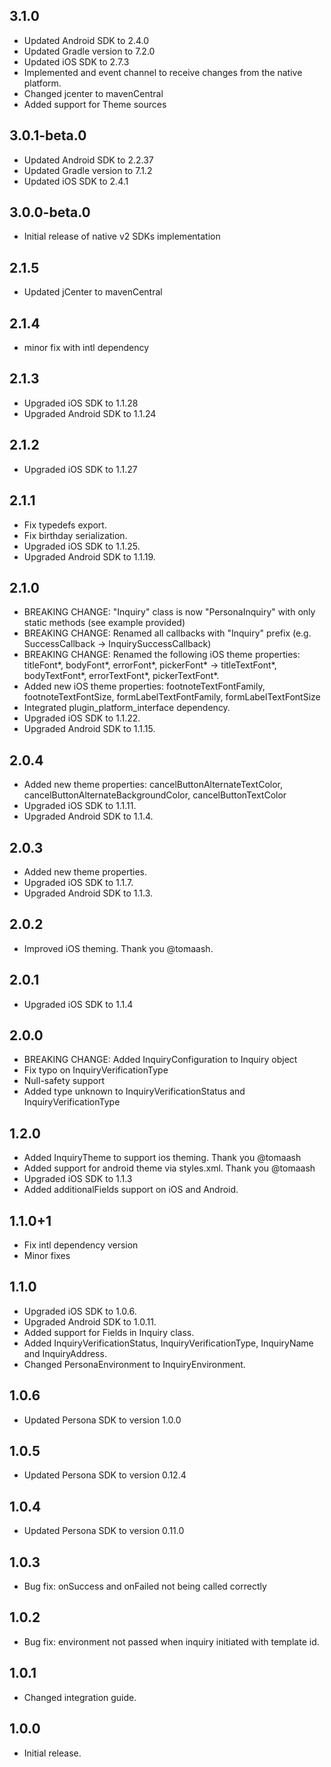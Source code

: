 ## 3.1.0

* Updated Android SDK to 2.4.0
* Updated Gradle version to 7.2.0
* Updated iOS SDK to 2.7.3
* Implemented and event channel to receive changes from the native platform.
* Changed jcenter to mavenCentral
* Added support for Theme sources

## 3.0.1-beta.0

* Updated Android SDK to 2.2.37
* Updated Gradle version to 7.1.2
* Updated iOS SDK to 2.4.1

## 3.0.0-beta.0

* Initial release of native v2 SDKs implementation

## 2.1.5

* Updated jCenter to mavenCentral

## 2.1.4

* minor fix with intl dependency

## 2.1.3

* Upgraded iOS SDK to 1.1.28
* Upgraded Android SDK to 1.1.24

## 2.1.2

* Upgraded iOS SDK to 1.1.27

## 2.1.1

* Fix typedefs export.
* Fix birthday serialization.
* Upgraded iOS SDK to 1.1.25.
* Upgraded Android SDK to 1.1.19.

## 2.1.0

* BREAKING CHANGE: "Inquiry" class is now "PersonaInquiry" with only static methods (see example provided)
* BREAKING CHANGE: Renamed all callbacks with "Inquiry" prefix (e.g. SuccessCallback -> InquirySuccessCallback)
* BREAKING CHANGE: Renamed the following iOS theme properties: titleFont*, bodyFont*, errorFont*, pickerFont* -> titleTextFont*, bodyTextFont*, errorTextFont*, pickerTextFont*.
* Added new iOS theme properties: footnoteTextFontFamily, footnoteTextFontSize, formLabelTextFontFamily, formLabelTextFontSize
* Integrated plugin_platform_interface dependency.
* Upgraded iOS SDK to 1.1.22.
* Upgraded Android SDK to 1.1.15.

## 2.0.4

* Added new theme properties: cancelButtonAlternateTextColor, cancelButtonAlternateBackgroundColor, cancelButtonTextColor
* Upgraded iOS SDK to 1.1.11.
* Upgraded Android SDK to 1.1.4.

## 2.0.3

* Added new theme properties.
* Upgraded iOS SDK to 1.1.7.
* Upgraded Android SDK to 1.1.3.

## 2.0.2

* Improved iOS theming. Thank you @tomaash.

## 2.0.1

* Upgraded iOS SDK to 1.1.4
 
## 2.0.0

* BREAKING CHANGE: Added InquiryConfiguration to Inquiry object
* Fix typo on InquiryVerificationType 
* Null-safety support
* Added type unknown to InquiryVerificationStatus and InquiryVerificationType

## 1.2.0

* Added InquiryTheme to support ios theming. Thank you @tomaash
* Added support for android theme via styles.xml. Thank you @tomaash
* Upgraded iOS SDK to 1.1.3
* Added additionalFields support on iOS and Android.

## 1.1.0+1

* Fix intl dependency version
* Minor fixes

## 1.1.0

* Upgraded iOS SDK to 1.0.6.
* Upgraded Android SDK to 1.0.11.
* Added support for Fields in Inquiry class.
* Added InquiryVerificationStatus, InquiryVerificationType, InquiryName and InquiryAddress.
* Changed PersonaEnvironment to InquiryEnvironment.

## 1.0.6

* Updated Persona SDK to version 1.0.0

## 1.0.5

* Updated Persona SDK to version 0.12.4

## 1.0.4

* Updated Persona SDK to version 0.11.0

## 1.0.3

* Bug fix: onSuccess and onFailed not being called correctly

## 1.0.2

* Bug fix: environment not passed when inquiry initiated with template id. 

## 1.0.1

* Changed integration guide.

## 1.0.0

* Initial release.
